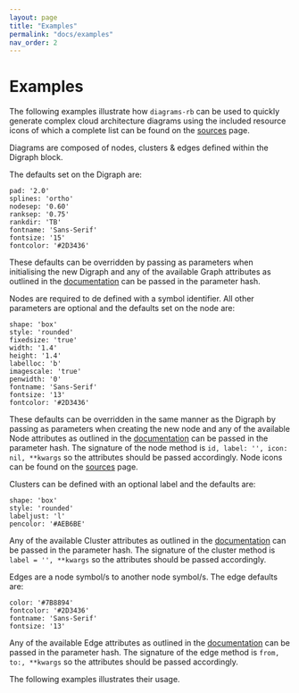 ```yaml
---
layout: page
title: "Examples"
permalink: "docs/examples"
nav_order: 2
---
```


# Examples

The following examples illustrate how `diagrams-rb` can be used to quickly generate complex cloud architecture diagrams using the included resource icons of which a complete list can be found on the [sources](./sources.html) page.

Diagrams are composed of nodes, clusters & edges defined within the Digraph block.

The defaults set on the Digraph are:
```
pad: '2.0'
splines: 'ortho'
nodesep: '0.60'
ranksep: '0.75'
rankdir: 'TB'
fontname: 'Sans-Serif'
fontsize: '15'
fontcolor: '#2D3436'
```

These defaults can be overridden by passing as parameters when initialising the new Digraph and any of the available Graph attributes as outlined in the [documentation](https://graphviz.org/docs/graph/) can be passed in the parameter hash.

Nodes are required to de defined with a symbol identifier. All other parameters are optional and the defaults set on the node are:
```
shape: 'box'
style: 'rounded'
fixedsize: 'true'
width: '1.4'
height: '1.4'
labelloc: 'b'
imagescale: 'true'
penwidth: '0'
fontname: 'Sans-Serif'
fontsize: '13'
fontcolor: '#2D3436'
```
These defaults can be overridden in the same manner as the Digraph by passing as parameters when creating the new node and any of the available Node attributes as outlined in the [documentation](https://graphviz.org/docs/nodes/) can be passed in the parameter hash. The signature of the node method is ```id, label: '', icon: nil, **kwargs``` so the attributes should be passed accordingly. Node icons can be found on the [sources](./sources.html) page.

Clusters can be defined with an optional label and the defaults are:
```
shape: 'box'
style: 'rounded'
labeljust: 'l'
pencolor: '#AEB6BE'
```
Any of the available Cluster attributes as outlined in the [documentation](https://graphviz.org/docs/clusters/) can be passed in the parameter hash. The signature of the cluster method is ```label = '', **kwargs``` so the attributes should be passed accordingly.

Edges are a node symbol/s to another node symbol/s. The edge defaults are:
```
color: '#7B8894'
fontcolor: '#2D3436'
fontname: 'Sans-Serif'
fontsize: '13'
```
Any of the available Edge attributes as outlined in the [documentation](https://graphviz.org/docs/edges/) can be passed in the parameter hash. The signature of the edge method is ```from, to:, **kwargs``` so the attributes should be passed accordingly.

The following examples illustrates their usage.

